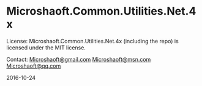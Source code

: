 # Microshaoft.Common.Utilities.Net.4x

License:
Microshaoft.Common.Utilities.Net.4x (including the repo) is licensed under the MIT license.

Contact:
  Microshaoft@gmail.com
  Microshaoft@msn.com
  Microshaoft@qq.com

  2016-10-24